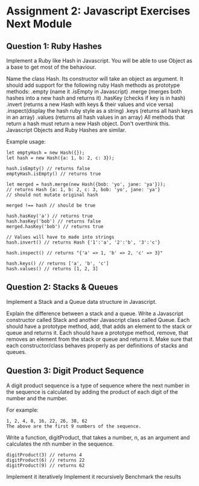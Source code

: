 # Assignment 2: Javascript Exercises Next Module

## Question 1: Ruby Hashes
Implement a Ruby like Hash in Javascript. You will be able to use Object as a base to get most of the behaviour.

Name the class Hash.
Its constructor will take an object as argument.
It should add support for the following ruby Hash methods as prototype methods:
.empty (name it .isEmpty in Javascript)
.merge (merges both hashes into a new hash and returns it)
.hasKey (checks if key is in hash)
.invert (returns a new Hash with keys & their values and vice versa)
.inspect(display the hash ruby style as a string)
.keys (returns all hash keys in an array)
.values (returns all hash values in an array)
All methods that return a hash must return a new Hash object.
Don't overthink this. Javascript Objects and Ruby Hashes are similar.

Example usage:
```
let emptyHash = new Hash({});
let hash = new Hash({a: 1, b: 2, c: 3});

hash.isEmpty() // returns false
emptyHash.isEmpty() // returns true

let merged = hash.merge(new Hash({bob: 'yo', jane: 'ya'}));
// returns Hash {a: 1, b: 2, c: 3, bob: 'yo', jane: 'ya'}
// should not mutate original hash

merged !== hash // should be true

hash.hasKey('a') // returns true
hash.hasKey('bob') // returns false
merged.hasKey('bob') // returns true

// Values will have to made into strings
hash.invert() // returns Hash {'1':'a', '2':'b', '3':'c'}

hash.inspect() // returns "{'a' => 1, 'b' => 2, 'c' => 3}"

hash.keys() // returns ['a', 'b', 'c']
hash.values() // returns [1, 2, 3]
```

## Question 2: Stacks & Queues
Implement a Stack and a Queue data structure in Javascript.

Explain the difference between a stack and a queue.
Write a Javascript constructor called Stack and another Javascript class called Queue.
Each should have a prototype method, add, that adds an element to the stack or queue and returns it.
Each should have a prototype method, remove, that removes an element from the stack or queue and returns it.
Make sure that each constructor/class behaves properly as per definitions of stacks and queues.

## Question 3: Digit Product Sequence
A digit product sequence is a type of sequence where the next number in the sequence is calculated by adding the product of each digit of the number and the number.

For example:
```
1, 2, 4, 8, 16, 22, 26, 38, 62
The above are the first 9 numbers of the sequence.
```

Write a function, digitProduct, that takes a number, n, as an argument and calculates the nth number in the sequence.
```
digitProduct(3) // returns 4
digitProduct(6) // returns 22
digitProduct(9) // returns 62
```
Implement it iteratively
Implement it recursively
Benchmark the results
